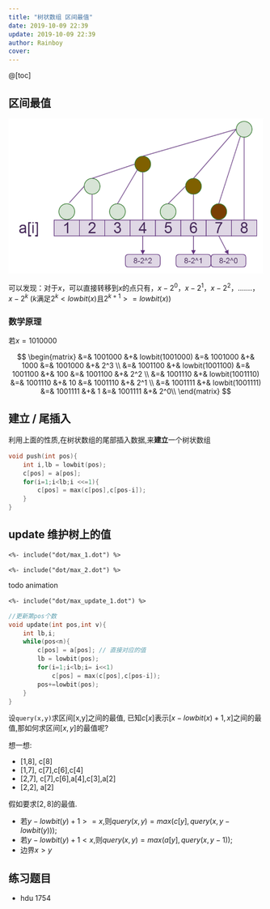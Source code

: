 ```yaml
---
title: "树状数组 区间最值"
date: 2019-10-09 22:39
update: 2019-10-09 22:39
author: Rainboy
cover: 
---
```


@[toc]

## 区间最值

![7](./bit/BITn7.png)

可以发现：对于$x$，可以直接转移到$x$的点只有，$x-2^0$，$x-2^1$，$x-2^2$，.......，$x-2^k$ ($k$满足$2^k < lowbit(x)$且$2^{k+1}>=lowbit(x)$)

### 数学原理

若$x = 1010000$

$$
\begin{matrix}
&=& 1001000 &+& lowbit(1001000) &=& 1001000 &+& 1000 &=& 1001000 &+& 2^3 \\
&=& 1001100 &+& lowbit(1001100) &=& 1001100 &+& 100  &=& 1001100 &+& 2^2 \\
&=& 1001110 &+& lowbit(1001110) &=& 1001110 &+& 10   &=& 1001110 &+& 2^1 \\
&=& 1001111 &+& lowbit(1001111) &=& 1001111 &+& 1    &=& 1001111 &+& 2^0\\
\end{matrix}
$$

## 建立 / 尾插入

利用上面的性质,在树状数组的尾部插入数据,来**建立**一个树状数组

```c
void push(int pos){
    int i,lb = lowbit(pos);
    c[pos] = a[pos];
    for(i=1;i<lb;i <<=1){
        c[pos] = max(c[pos],c[pos-i]);
    }
}
```

## update 维护树上的值

```viz-neato
<%- include("dot/max_1.dot") %>
```

```viz-neato
<%- include("dot/max_2.dot") %>
```


todo animation

```viz-neato
<%- include("dot/max_update_1.dot") %>
```

```c
//更新第pos个数
void update(int pos,int v){
    int lb,i;
    while(pos<n){
        c[pos] = a[pos]; // 直接对应的值
        lb = lowbit(pos);
        for(i=1;i<lb;i= i<<1)
            c[pos] = max(c[pos],c[pos-i]);
        pos+=lowbit(pos);
    }
}
```

设`query(x,y)`求区间[x,y]之间的最值,
已知$c[x]$表示$[x-lowbit(x)+1,x]$之间的最值,那如何求区间$[x,y]$的最值呢?

想一想:

 - [1,8], c[8]
 - [1,7], c[7],c[6],c[4]
 - [2,7], c[7],c[6],a[4],c[3],a[2]
 - [2,2], a[2]

假如要求$[2,8]$的最值.


 - 若$y-lowbit(y)+1 >=x$,则$query(x,y) = max(c[y],query(x,y-lowbit(y)))$;
 - 若$y-lowbit(y)+1 <x$,则$query(x,y) = max(a[y],query(x,y-1))$;
 - 边界$x > y$

## 练习题目

 - hdu 1754
